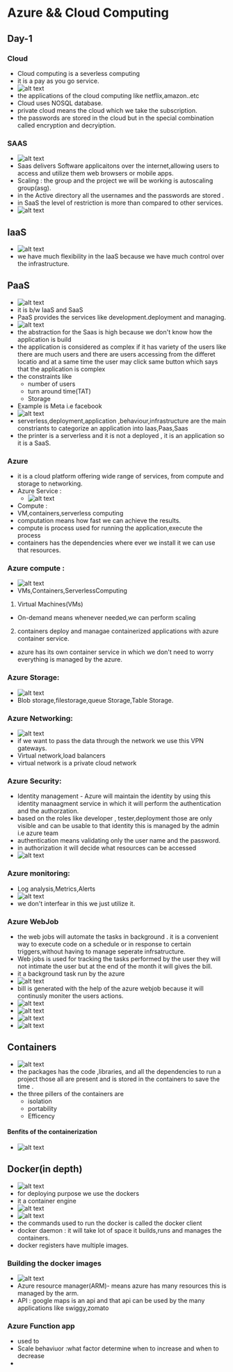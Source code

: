 # Azure && Cloud Computing

## Day-1

### Cloud

- Cloud computing is a severless computing
- it is a pay as you go service.
- ![alt text](image.png)
- the applications of the cloud computing like netflix,amazon..etc
- Cloud uses NOSQL database.
- private cloud means the cloud which we take the subscription.
- the passwords are stored in the cloud but in the special combination called encryption and decryiption.

### SAAS

- ![alt text](image-1.png)
- Saas delivers Software applicaitons over the internet,allowing users to access and utilize them web browsers or mobile apps.
- Scaling : the group and the project we will be working is
  autoscaling group(asg).
- in the Active directory all the usernames and the passwords are stored .
- in SaaS the level of restriction is more than compared to other services.
- ![alt text](image-6.png)

## IaaS

- ![alt text](image-2.png)
- we have much flexibility in the IaaS because we have much control over the infrastructure.

## PaaS

- ![alt text](image-3.png)
- it is b/w IaaS and SaaS
- PaaS provides the services like development.deployment and managing.
- ![alt text](image-4.png)
- the abstraction for the Saas is high because we don't know how the application is build
- the application is considered as complex if it has variety of the users like there are much users and there are users accessing from the differet locatio and at a same time the user may click same button which says that the application is complex
- the constraints like
  - number of users
  - turn around time(TAT)
  - Storage
- Example is Meta i.e facebook
- ![alt text](image-5.png)
- serverless,deployment,application ,behaviour,infrastructure are the main constriants to categorize an application into Iaas,Paas,Saas
- the printer is a serverless and it is not a deployed , it is an application so it is a SaaS.

### Azure

- it is a cloud platform offering wide range of services, from compute and storage to networking.
- Azure Service :
  - ![alt text](image-7.png)
- Compute :
- VM,containers,serverless computing
- computation means how fast we can achieve the results.
- compute is process used for running the application,execute the process
- containers has the dependencies where ever we install it we can use that resources.

### Azure compute :

- ![alt text](image-8.png)
- VMs,Containers,ServerlessComputing

1. Virtual Machines(VMs)

- On-demand means whenever needed,we can perform scaling

2.  containers deploy and managae containerized applications with azure container service.

- azure has its own container service in which we don't need to worry everything is managed by the azure.

### Azure Storage:

- ![alt text](image-9.png)
- Blob storage,filestorage,queue Storage,Table Storage.

### Azure Networking:

- ![alt text](image-10.png)
- if we want to pass the data through the network we use this VPN gateways.
- Virtual network,load balancers
- virtual network is a private cloud network

### Azure Security:

- Identity management - Azure will maintain the identity by using this identity manaagment service in which it will perform the authentication and the authorzation.
- based on the roles like developer , tester,deployment those are only visible and can be usable to that identity this is managed by the admin i.e azure team
- authentication means validating only the user name and the password.
- in authorization it will decide what resources can be accessed
- ![alt text](image-12.png)

### Azure monitoring:

- Log analysis,Metrics,Alerts
- ![alt text](image-11.png)
- we don't interfear in this we just utilize it.

### Azure WebJob

- the web jobs will automate the tasks in background . it is a convenient way to execute code on a schedule or in response to certain triggers,without having to manage seperate infrsatructure.
- Web jobs is used for tracking the tasks performed by the user they will not intimate the user but at the end of the month it will gives the bill.
- it a background task run by the azure
- ![alt text](image-13.png)
- bill is generated with the help of the azure webjob because it will continusly moniter the users actions.
- ![alt text](image-14.png)
- ![alt text](image-15.png)
- ![alt text](image-16.png)
- ![alt text](image-17.png)

## Containers

- ![alt text](image-18.png)
- the packages has the code ,libraries, and all the dependencies to run a project those all are present and is stored in the containers to save the time .
- the three pillers of the containers are
  - isolation
  - portability
  - Efficency

#### Benfits of the containerization

- ![alt text](image-19.png)

## Docker(in depth)

- ![alt text](image-20.png)
- for deploying purpose we use the dockers
- it a container engine
- ![alt text](image-21.png)
- ![alt text](image-22.png)
- the commands used to run the docker is called the docker client
- docker daemon : it will take lot of space it builds,runs and manages the containers.
- docker registers have multiple images.

### Building the docker images

- ![alt text](image-23.png)
- Azure resource manager(ARM)- means azure has many resources this is managed by the arm.
- API : google maps is an api and that api can be used by the many applications like swiggy,zomato

### Azure Function app

- used to
- Scale behaviuor :what factor determine when to increase and when to decrease
-
